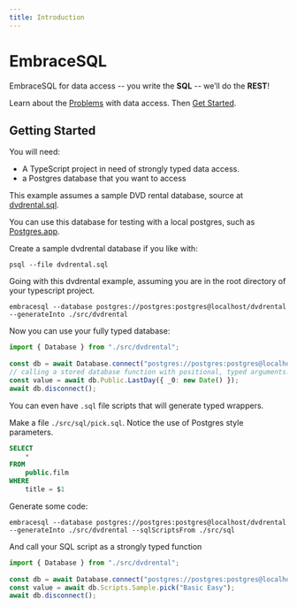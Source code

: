 ```yaml
---
title: Introduction
---
```


# EmbraceSQL

EmbraceSQL for data access -- you write the **SQL** -- we’ll do the **REST**!


Learn about the [Problems](./problems) with data access. Then [Get Started](#getting-started).

## Getting Started

You will need:

- A TypeScript project in need of strongly typed data access.
- a Postgres database that you want to access

This example assumes a sample DVD rental database, source at [dvdrental.sql](./dvdrental.sql).

You can use this database for testing with a local postgres, such as [Postgres.app](https://postgresapp.com).

Create a sample dvdrental database if you like with:

```shell
psql --file dvdrental.sql
```

Going with this dvdrental example, assuming you are in the root directory
of your typescript project.

```shell
embracesql --database postgres://postgres:postgres@localhost/dvdrental --generateInto ./src/dvdrental 

```

Now you can use your fully typed database:

```typescript
import { Database } from "./src/dvdrental";
    
const db = await Database.connect("postgres://postgres:postgres@localhost:5432/dvdrental");
// calling a stored database function with positional, typed arguments.
const value = await db.Public.LastDay({ _0: new Date() });
await db.disconnect();
```

You can even have `.sql` file scripts that will generate typed wrappers.

Make a file `./src/sql/pick.sql`. Notice the use of Postgres style parameters.

```sql
SELECT
    *
FROM
    public.film
WHERE
    title = $1
```

Generate some code:

```shell
embracesql --database postgres://postgres:postgres@localhost/dvdrental --generateInto ./src/dvdrental --sqlScriptsFrom ./src/sql

```

And call your SQL script as a strongly typed function

```typescript
import { Database } from "./src/dvdrental";
    
const db = await Database.connect("postgres://postgres:postgres@localhost:5432/dvdrental");
const value = await db.Scripts.Sample.pick("Basic Easy");
await db.disconnect();
```